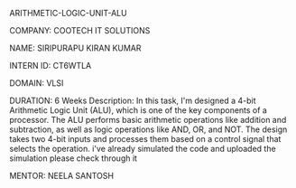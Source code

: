 ARITHMETIC-LOGIC-UNIT-ALU

COMPANY: COOTECH IT SOLUTIONS

NAME: SIRIPURAPU KIRAN KUMAR 

INTERN ID: CT6WTLA

DOMAIN: VLSI

DURATION: 6 Weeks
Description:
In this task, I'm designed a 4-bit Arithmetic Logic Unit (ALU), which is one of the key components of a processor. The ALU performs basic arithmetic operations like addition and subtraction, as well as logic operations like AND, OR, and NOT. The design takes two 4-bit inputs and processes them based on a control signal that selects the operation. i've already simulated the code and uploaded the simulation please check through it

MENTOR: NEELA SANTOSH
